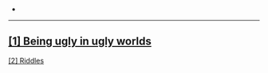-
---
<a href="/_home/ugly.md" target='_blank' style="color:currentcolor">[1] Being ugly in ugly worlds</a>
---
<a href="/_home/riddles.md" target='_blank' style="color:currentcolor">[2] Riddles</a>
